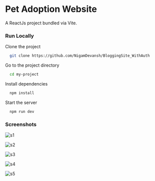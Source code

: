 
# Pet Adoption Website
 
 A ReactJs project bundled via Vite.

### Run Locally

Clone the project

```bash
  git clone https://github.com/NigamDevansh/BloggingSite_WithAuth
```

Go to the project directory

```bash
  cd my-project
```

Install dependencies

```bash
  npm install
```

Start the server

```bash
  npm run dev
```


### Screenshots

![s1](https://user-images.githubusercontent.com/88497388/231277682-05b942f3-4d28-40bb-b9ea-fd96d1801035.png)

![s2](https://user-images.githubusercontent.com/88497388/231277695-d21ece30-9e90-43b0-92b8-8e2824ba4a2f.png)

![s3](https://user-images.githubusercontent.com/88497388/231277730-26f84953-7c97-42cd-bf12-95b5cacb717c.png)

![s4](https://user-images.githubusercontent.com/88497388/231277735-957361dc-84c3-48fc-8374-cf32a3368047.png)

![s5](https://user-images.githubusercontent.com/88497388/231277745-f4760f4f-9a34-4899-9fd9-39991c27ea31.png)

